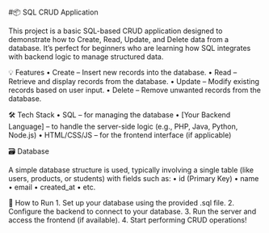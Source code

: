 #📦 SQL CRUD Application

This project is a basic SQL-based CRUD application designed to demonstrate how to Create, Read, Update, and Delete data from a database. It’s perfect for beginners who are learning how SQL integrates with backend logic to manage structured data.

💡 Features
	•	Create – Insert new records into the database.
	•	Read – Retrieve and display records from the database.
	•	Update – Modify existing records based on user input.
	•	Delete – Remove unwanted records from the database.

🛠️ Tech Stack
	•	SQL – for managing the database
	•	[Your Backend Language] – to handle the server-side logic (e.g., PHP, Java, Python, Node.js)
	•	HTML/CSS/JS – for the frontend interface (if applicable)

🗃️ Database

A simple database structure is used, typically involving a single table (like users, products, or students) with fields such as:
	•	id (Primary Key)
	•	name
	•	email
	•	created_at
	•	etc.

🚀 How to Run
	1.	Set up your database using the provided .sql file.
	2.	Configure the backend to connect to your database.
	3.	Run the server and access the frontend (if available).
	4.	Start performing CRUD operations!
